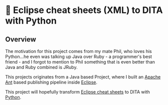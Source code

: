 # 🐍 Eclipse cheat sheets (XML) to DITA with Python

## Overview

The motivation for this project comes from my mate Phil, who loves his
Python...he even was talking up Java over Ruby - a programmer's best friend -
and I forgot to mention to Phil something that is even better than Java and Ruby
combined is JRuby.

This projects originates from a Java based Project, where I built an
[Apache Ant](http://ant.apache.org) based publishing pipeline inside
[Eclipse](https://eclipse.org).

This project will hopefully transform
[Eclipse cheat sheets](https://www.oracle.com/technical-resources/articles/enterprise-architecture/eclipse-cheat-sheets.html)
to DITA with [Python](https://www.python.org).
